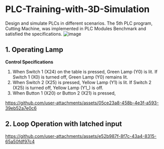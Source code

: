 # PLC-Training-with-3D-Simulation
Design and simulate PLCs in different scenarios.
The 5th PLC program, Cutting Machine, was implemented in PLC Modules Benchmark and satisfied the specifications.
![image](https://github.com/user-attachments/assets/8ba84b81-0fac-4eba-9df5-63e9359445db)

## 1. Operating Lamp
**Control Specifications**
1) When Switch 1 (X24) on the table is pressed, Green Lamp (Y0) is lit.
If Switch 1 (X0) is turned off, Green Lamp (Y0) remains lit.
2) When Switch 2 (X25) is pressed, Yellow Lamp (Y1) is lit.
If Switch 2 (X25) is turned off, Yellow Lamp (Y1_) is off.
3) When Button 1 (X20) or Button 2 (X21) is pressed, 



https://github.com/user-attachments/assets/05ce23a8-458b-4e3f-a593-39eb52a7e0c6

## 2. Loop Operation with latched input
https://github.com/user-attachments/assets/e52b987f-8f7c-43a4-8315-65a50fdf97c4
